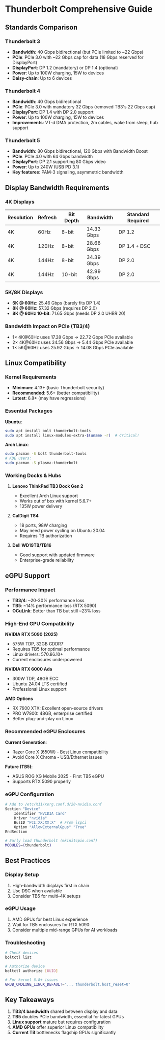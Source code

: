 # Thunderbolt Comprehensive Guide

## Standards Comparison

### Thunderbolt 3
- **Bandwidth**: 40 Gbps bidirectional (but PCIe limited to ~22 Gbps)
- **PCIe**: PCIe 3.0 with ~22 Gbps cap for data (18 Gbps reserved for DisplayPort)
- **DisplayPort**: DP 1.2 (mandatory) or DP 1.4 (optional)
- **Power**: Up to 100W charging, 15W to devices
- **Daisy-chain**: Up to 6 devices

### Thunderbolt 4
- **Bandwidth**: 40 Gbps bidirectional
- **PCIe**: PCIe 3.0 with mandatory 32 Gbps (removed TB3's 22 Gbps cap)
- **DisplayPort**: DP 1.4 with DP 2.0 support
- **Power**: Up to 100W charging, 15W to devices
- **Improvements**: VT-d DMA protection, 2m cables, wake from sleep, hub support

### Thunderbolt 5
- **Bandwidth**: 80 Gbps bidirectional, 120 Gbps with Bandwidth Boost
- **PCIe**: PCIe 4.0 with 64 Gbps bandwidth
- **DisplayPort**: DP 2.1 supporting 80 Gbps video
- **Power**: Up to 240W (USB PD 3.1)
- **Key features**: PAM-3 signaling, asymmetric bandwidth

## Display Bandwidth Requirements

### 4K Displays
| Resolution | Refresh | Bit Depth | Bandwidth | Standard Required |
|------------|---------|-----------|-----------|-------------------|
| 4K | 60Hz | 8-bit | 14.33 Gbps | DP 1.2 |
| 4K | 120Hz | 8-bit | 28.66 Gbps | DP 1.4 + DSC |
| 4K | 144Hz | 8-bit | 34.39 Gbps | DP 2.0 |
| 4K | 144Hz | 10-bit | 42.99 Gbps | DP 2.0 |

### 5K/8K Displays
- **5K @ 60Hz**: 25.46 Gbps (barely fits DP 1.4)
- **8K @ 60Hz**: 57.32 Gbps (requires DP 2.0)
- **8K @ 60Hz 10-bit**: 71.65 Gbps (needs DP 2.0 UHBR 20)

### Bandwidth Impact on PCIe (TB3/4)
- 1× 4K@60Hz uses 17.28 Gbps → 22.72 Gbps PCIe available
- 2× 4K@60Hz uses 34.56 Gbps → 5.44 Gbps PCIe available
- 1× 5K@60Hz uses 25.92 Gbps → 14.08 Gbps PCIe available

## Linux Compatibility

### Kernel Requirements
- **Minimum**: 4.13+ (basic Thunderbolt security)
- **Recommended**: 5.6+ (better compatibility)
- **Latest**: 6.8+ (may have regressions)

### Essential Packages

**Ubuntu**:
```bash
sudo apt install bolt thunderbolt-tools
sudo apt install linux-modules-extra-$(uname -r)  # Critical!
```

**Arch Linux**:
```bash
sudo pacman -S bolt thunderbolt-tools
# KDE users:
sudo pacman -S plasma-thunderbolt
```

### Working Docks & Hubs

1. **Lenovo ThinkPad TB3 Dock Gen 2**
   - Excellent Arch Linux support
   - Works out of box with kernel 5.6.7+
   - 135W power delivery

2. **CalDigit TS4**
   - 18 ports, 98W charging
   - May need power cycling on Ubuntu 20.04
   - Requires TB authorization

3. **Dell WD19TB/TB16**
   - Good support with updated firmware
   - Enterprise-grade reliability

## eGPU Support

### Performance Impact
- **TB3/4**: ~20-30% performance loss
- **TB5**: ~14% performance loss (RTX 5090)
- **OCuLink**: Better than TB but still ~23% loss

### High-End GPU Compatibility

**NVIDIA RTX 5090 (2025)**
- 575W TDP, 32GB GDDR7
- Requires TB5 for optimal performance
- Linux drivers: 570.86.10+
- Current enclosures underpowered

**NVIDIA RTX 6000 Ada**
- 300W TDP, 48GB ECC
- Ubuntu 24.04 LTS certified
- Professional Linux support

**AMD Options**
- RX 7900 XTX: Excellent open-source drivers
- PRO W7900: 48GB, enterprise certified
- Better plug-and-play on Linux

### Recommended eGPU Enclosures

**Current Generation**:
- Razer Core X (650W) - Best Linux compatibility
- Avoid Core X Chroma - USB/Ethernet issues

**Future (TB5)**:
- ASUS ROG XG Mobile 2025 - First TB5 eGPU
- Supports RTX 5090 properly

### eGPU Configuration

```bash
# Add to /etc/X11/xorg.conf.d/20-nvidia.conf
Section "Device"
    Identifier "NVIDIA Card"
    Driver "nvidia"
    BusID "PCI:XX:XX:X"  # From lspci
    Option "AllowExternalGpus" "True"
EndSection

# Early load thunderbolt (mkinitcpio.conf)
MODULES=(thunderbolt)
```

## Best Practices

### Display Setup
1. High-bandwidth displays first in chain
2. Use DSC when available
3. Consider TB5 for multi-4K setups

### eGPU Usage
1. AMD GPUs for best Linux experience
2. Wait for TB5 enclosures for RTX 5090
3. Consider multiple mid-range GPUs for AI workloads

### Troubleshooting
```bash
# Check devices
boltctl list

# Authorize device
boltctl authorize [UUID]

# For kernel 6.8+ issues
GRUB_CMDLINE_LINUX_DEFAULT="... thunderbolt.host_reset=0"
```

## Key Takeaways

1. **TB3/4 bandwidth** shared between display and data
2. **TB5** doubles PCIe bandwidth, essential for latest GPUs
3. **Linux support** mature but requires configuration
4. **AMD GPUs** offer superior Linux compatibility
5. **Current TB** bottlenecks flagship GPUs significantly